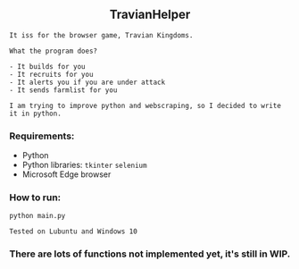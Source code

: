 ## <div align="center">TravianHelper </div>

```
It iss for the browser game, Travian Kingdoms.

What the program does?

- It builds for you
- It recruits for you
- It alerts you if you are under attack
- It sends farmlist for you

I am trying to improve python and webscraping, so I decided to write it in python.
```

### Requirements:

 - Python
 - Python libraries: `tkinter` `selenium`
 - Microsoft Edge browser

### How to run:

```
python main.py

Tested on Lubuntu and Windows 10
```


### There are lots of functions not implemented yet, it's still in WIP.
